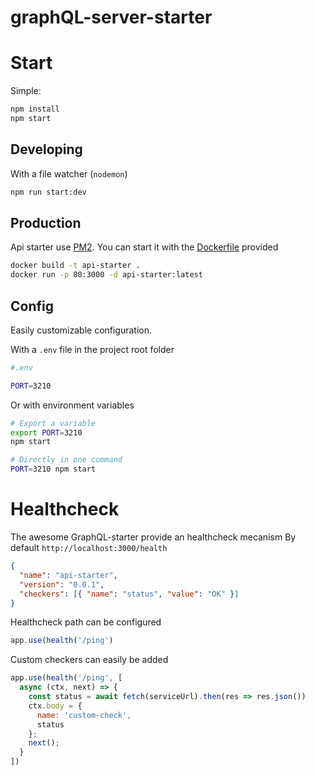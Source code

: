# graphQL-server-starter
# Start

Simple:

```bash
npm install
npm start
```

## Developing

With a file watcher (`nodemon`)

```bash
npm run start:dev
```

## Production

Api starter use [PM2](https://github.com/Unitech/pm2). You can start it with the
[Dockerfile](https://github.com/kepennar/graphQL-server-starter/blob/master/Dockerfile)
provided

```bash
docker build -t api-starter .
docker run -p 80:3000 -d api-starter:latest
```

## Config

Easily customizable configuration.

With a `.env` file in the project root folder

```bash
#.env

PORT=3210
```

Or with environment variables

```bash
# Export a variable
export PORT=3210
npm start

# Directly in one command
PORT=3210 npm start
```

# Healthcheck

The awesome GraphQL-starter provide an healthcheck mecanism By default
`http://localhost:3000/health`

```json
{
  "name": "api-starter",
  "version": "0.0.1",
  "checkers": [{ "name": "status", "value": "OK" }]
}
```

Healthcheck path can be configured

```javascript
app.use(health('/ping')
```

Custom checkers can easily be added

```javascript
app.use(health('/ping', [
  async (ctx, next) => {
    const status = await fetch(serviceUrl).then(res => res.json())
    ctx.body = {
      name: 'custom-check',
      status
    };
    next();
  }
])
```
